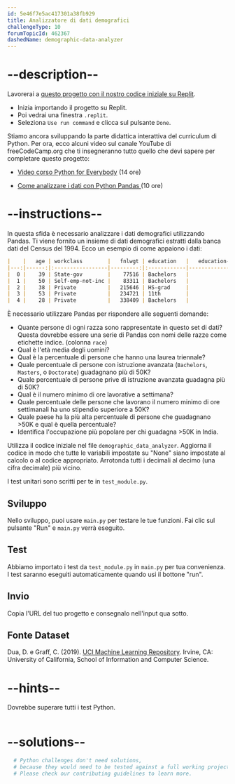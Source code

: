 ```yaml
---
id: 5e46f7e5ac417301a38fb929
title: Analizzatore di dati demografici
challengeType: 10
forumTopicId: 462367
dashedName: demographic-data-analyzer
---
```


# --description--

Lavorerai a <a href="https://replit.com/github/topcoder-platform/boilerplate-demographic-data-analyzer" target="_blank" rel="noopener noreferrer nofollow">questo progetto con il nostro codice iniziale su Replit</a>.

-   Inizia importando il progetto su Replit.
-   Poi vedrai una finestra `.replit`.
-   Seleziona `Use run command` e clicca sul pulsante `Done`.


Stiamo ancora sviluppando la parte didattica interattiva del curriculum di Python. Per ora, ecco alcuni video sul canale YouTube di freeCodeCamp.org che ti insegneranno tutto quello che devi sapere per completare questo progetto:

- <a href="https://www.freecodecamp.org/news/python-for-everybody/" target="_blank" rel="noopener noreferrer nofollow">Video corso Python for Everybody</a> (14 ore)

- <a href="https://www.freecodecamp.org/news/how-to-analyze-data-with-python-pandas/" target="_blank" rel="noopener noreferrer nofollow"> Come analizzare i dati con Python Pandas </a>(10 ore)

# --instructions--

In questa sfida è necessario analizzare i dati demografici utilizzando Pandas. Ti viene fornito un insieme di dati demografici estratti dalla banca dati del Census del 1994. Ecco un esempio di come appaiono i dati:

```markdown
|    |   age | workclass        |   fnlwgt | education   |   education-num | marital-status     | occupation        | relationship   | race   | sex    |   capital-gain |   capital-loss |   hours-per-week | native-country   | salary   |
|---:|------:|:-----------------|---------:|:------------|----------------:|:-------------------|:------------------|:---------------|:-------|:-------|---------------:|---------------:|-----------------:|:-----------------|:---------|
|  0 |    39 | State-gov        |    77516 | Bachelors   |              13 | Never-married      | Adm-clerical      | Not-in-family  | White  | Male   |           2174 |              0 |               40 | United-States    | <=50K    |
|  1 |    50 | Self-emp-not-inc |    83311 | Bachelors   |              13 | Married-civ-spouse | Exec-managerial   | Husband        | White  | Male   |              0 |              0 |               13 | United-States    | <=50K    |
|  2 |    38 | Private          |   215646 | HS-grad     |               9 | Divorced           | Handlers-cleaners | Not-in-family  | White  | Male   |              0 |              0 |               40 | United-States    | <=50K    |
|  3 |    53 | Private          |   234721 | 11th        |               7 | Married-civ-spouse | Handlers-cleaners | Husband        | Black  | Male   |              0 |              0 |               40 | United-States    | <=50K    |
|  4 |    28 | Private          |   338409 | Bachelors   |              13 | Married-civ-spouse | Prof-specialty    | Wife           | Black  | Female |              0 |              0 |               40 | Cuba             | <=50K    |
```

È necessario utilizzare Pandas per rispondere alle seguenti domande:

- Quante persone di ogni razza sono rappresentate in questo set di dati? Questa dovrebbe essere una serie di Pandas con nomi delle razze come etichette indice. (colonna `race`)
- Qual è l'età media degli uomini?
- Qual è la percentuale di persone che hanno una laurea triennale?
- Quale percentuale di persone con istruzione avanzata (`Bachelors`, `Masters`, o `Doctorate`) guadagnano più di 50K?
- Quale percentuale di persone prive di istruzione avanzata guadagna più di 50K?
- Qual è il numero minimo di ore lavorative a settimana?
- Quale percentuale delle persone che lavorano il numero minimo di ore settimanali ha uno stipendio superiore a 50K?
- Quale paese ha la più alta percentuale di persone che guadagnano >50K e qual è quella percentuale?
- Identifica l'occupazione più popolare per chi guadagna >50K in India.

Utilizza il codice iniziale nel file `demographic_data_analyzer`. Aggiorna il codice in modo che tutte le variabili impostate su "None" siano impostate al calcolo o al codice appropriato. Arrotonda tutti i decimali al decimo (una cifra decimale) più vicino.

I test unitari sono scritti per te in `test_module.py`.

## Sviluppo

Nello sviluppo, puoi usare `main.py` per testare le tue funzioni. Fai clic sul pulsante "Run" e `main.py` verrà eseguito.

## Test

Abbiamo importato i test da `test_module.py` in `main.py` per tua convenienza. I test saranno eseguiti automaticamente quando usi il bottone "run".

## Invio

Copia l'URL del tuo progetto e consegnalo nell'input qua sotto.

## Fonte Dataset

Dua, D. e Graff, C. (2019). <a href="http://archive.ics.uci.edu/ml" target="_blank" rel="noopener noreferrer nofollow">UCI Machine Learning Repository</a>. Irvine, CA: University of California, School of Information and Computer Science.

# --hints--

Dovrebbe superare tutti i test Python.

```js

```

# --solutions--

```py
  # Python challenges don't need solutions,
  # because they would need to be tested against a full working project.
  # Please check our contributing guidelines to learn more.
```

